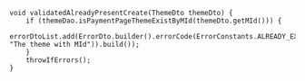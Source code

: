     void validatedAlreadyPresentCreate(ThemeDto themeDto) {
        if (themeDao.isPaymentPageThemeExistByMId(themeDto.getMId())) {
            errorDtoList.add(ErrorDto.builder().errorCode(ErrorConstants.ALREADY_EXIST_ERROR_CODE).errorMessage(MessageFormat.format(ErrorConstants.ALREADY_EXIST_ERROR_MESSAGE, "The theme with MId")).build());
        }
        throwIfErrors();
    }
